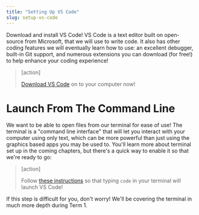 ```yaml
---
title: "Setting Up VS Code"
slug: setup-vs-code
---
```


Download and install VS Code! VS Code is a text editor built on open-source from Microsoft, that we will use to write code. It also has other coding features we will eventually learn how to use: an excellent debugger, built-in Git support, and numerous extensions you can download (for free!) to help enhance your coding experience!

> [action]
>
> [Download VS Code](https://code.visualstudio.com/) on to your computer now!

# Launch From The Command Line

We want to be able to open files from our terminal for ease of use! The terminal is a "command line interface" that will let you interact with your computer using only text, which can be more powerful than just using the graphics based apps you may be used to. You'll learn more about terminal set up in the coming chapters, but there's a quick way to enable it so that we're ready to go:

> [action]
>
> Follow [these instructions](https://code.visualstudio.com/docs/setup/mac#_launching-from-the-command-line) so that typing `code` in your terminal will launch VS Code!

If this step is difficult for you, don't worry! We'll be covering the terminal in much more depth during Term 1.
